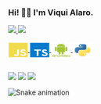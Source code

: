 ### Hi! 👋🏼 I'm Viqui Alaro.

 <div>
  <a href="https://github.com/Viqui-Alaro">
  <img height="180em" src="https://github-readme-stats.vercel.app/api?username=Viqui-Alaro&show_icons=true&theme=dracula&include_all_commits=true&count_private=true"/>
  <img height="180em" src="https://github-readme-stats.vercel.app/api/top-langs/?username=Viqui-Alaro&layout=compact&langs_count=7&theme=dracula"/>
</div>
  
  <div style="display: inline_block"><br>
  <img align="center" alt="Viqui-Js" height="30" width="40" src="https://raw.githubusercontent.com/devicons/devicon/master/icons/javascript/javascript-plain.svg">
  <img align="center" alt="Viqui-Ts" height="30" width="40" src="https://raw.githubusercontent.com/devicons/devicon/master/icons/typescript/typescript-plain.svg">
  <img align="center" alt="Viqui-Android" height="30" width="40" src="https://github.com/devicons/devicon/blob/master/icons/android/android-plain-wordmark.svg">
  <img align="center" alt="Viqui-Python" height="30" width="40" src="https://raw.githubusercontent.com/devicons/devicon/master/icons/python/python-original.svg">
</div>
  
  ##
 
<div> 
  <a href="https://www.youtube.com/channel/UCUPsjTmQCQIfCyknjGgmaVA" target="_blank"><img src="https://img.shields.io/badge/YouTube-FF0000?style=for-the-badge&logo=youtube&logoColor=white" target="_blank"></a>
  <a href = "mailto:viquialaro241@gmail.com"><img src="https://img.shields.io/badge/-Gmail-%23333?style=for-the-badge&logo=gmail&logoColor=white" target="_blank"></a>
  <a href="https://www.linkedin.com/in/viqui-alaro-mamani-b9b912137" target="_blank"><img src="https://img.shields.io/badge/-LinkedIn-%230077B5?style=for-the-badge&logo=linkedin&logoColor=white" target="_blank"></a> 
 
  ![Snake animation](https://github.com/Viqui-Alaro/Viqui-Alaro/blob/output/github-contribution-grid-snake.svg)
 
</div>
  
